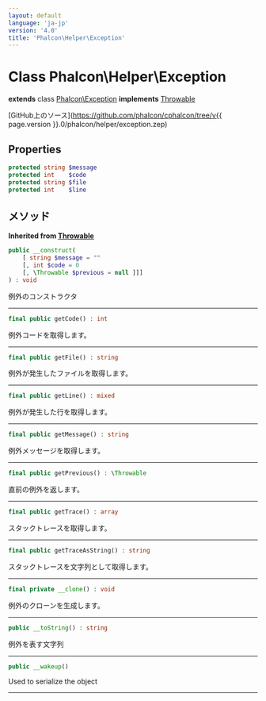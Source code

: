 ```yaml
---
layout: default
language: 'ja-jp'
version: '4.0'
title: 'Phalcon\Helper\Exception'
---
```

# Class **Phalcon\Helper\Exception**

**extends** class [Phalcon\Exception](Phalcon_Exception) **implements** [Throwable](https://secure.php.net/manual/en/class.throwable.php)

[GitHub上のソース](https://github.com/phalcon/cphalcon/tree/v{{ page.version }}.0/phalcon/helper/exception.zep)

## Properties

```php
protected string $message 
protected int    $code    
protected string $file    
protected int    $line    
```

## メソッド

**Inherited from [Throwable](https://secure.php.net/manual/en/class.throwable.php)**

```php
public __construct( 
    [ string $message = "" 
    [, int $code = 0 
    [, \Throwable $previous = null ]]] 
) : void
```

例外のコンストラクタ

* * *

```php
final public getCode() : int
```

例外コードを取得します。

* * *

```php
final public getFile() : string
```

例外が発生したファイルを取得します。

* * *

```php
final public getLine() : mixed
```

例外が発生した行を取得します。

* * *

```php
final public getMessage() : string
```

例外メッセージを取得します。

* * *

```php
final public getPrevious() : \Throwable
```

直前の例外を返します。

* * *

```php
final public getTrace() : array 
```

スタックトレースを取得します。

* * *

```php
final public getTraceAsString() : string
```

スタックトレースを文字列として取得します。

* * *

```php
final private __clone() : void
```

例外のクローンを生成します。

* * *

```php
public __toString() : string
```

例外を表す文字列

* * *

```php
public __wakeup()
```

Used to serialize the object

* * *